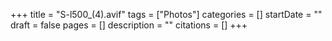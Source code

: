+++
title = "S-l500_(4).avif"
tags = ["Photos"]
categories = []
startDate = ""
draft = false
pages = []
description = ""
citations = []
+++
